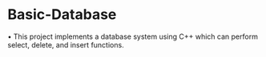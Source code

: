 # Basic-Database
•	This project implements a database system using C++ which can perform select, delete, and insert functions.
